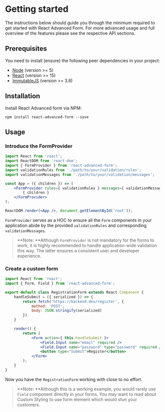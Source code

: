 # Getting started

The instructions below should guide you through the minimum required to get started with React Advanced Form. For more advanced usage and full overview of the features please see the respective API sections.

## Prerequisites

You need to install \(ensure\) the following peer dependencies in your project:

* [Node](https://nodejs.org/en/) \(version &gt;= 5\)
* [React](https://reactjs.org/) \(version &gt;= 15\)
* [ImmutableJS](https://facebook.github.io/immutable-js/) \(version &gt;= 3.8\)

## Installation

Install React Advanced form via NPM:

```
npm install react-advanced-form --save
```

## Usage

### Introduce the FormProvider

```jsx
import React from 'react';
import ReactDOM from 'react-dom';
import { FormProvider } from 'react-advanced-form';
import validationRules from './path/to/your/validation/rules';
import validationMessages from './path/to/your/validation/messages';

const App = ({ children }) => (
    <FormProvider rules={ validationRules } messages={ validationMessages }>
        { children }
    </FormProvider>
);

ReactDOM.render(<App />, document.getElementById('root'));
```

`FormProvider` serves as a HOC to ensure all the `Form` components in your application abide by the provided `validationRules` and corresponding `validationMessages`.

> **Note: **Although `FormProvider` is not mandatory for the forms to work, it is highly recommended to handle application-wide validation this way. The latter ensures a consistent user and developer experience.

### Create a custom form

```jsx
import React from 'react';
import { Form, Field } from 'react-advanced-form';

export default class RegistrationForm extends React.Component {
    handleSubmit = ({ serialized }) => {
        return fetch('https://backend.dev/register', {
            method: 'POST',
            body: JSON.stringify(serialized)
        }).
    }

    render() {
        return (
            <Form action={ this.handleSubmit }>
                <Field.Input name="email" required />
                <Field.Input name="password" type="password" required />
                <button type="Submit">Register</button>
            </Form>
        );
    }
}
```

Now you have the `RegistrationForm` working with close to no effort.

> **Note: **Although this is a working example, you would rarely use `Field` component directly in your forms. You may want to read about Custom Styling to use form element which would stun your customers.